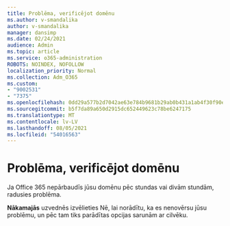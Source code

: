 ```yaml
---
title: Problēma, verificējot domēnu
ms.author: v-smandalika
author: v-smandalika
manager: dansimp
ms.date: 02/24/2021
audience: Admin
ms.topic: article
ms.service: o365-administration
ROBOTS: NOINDEX, NOFOLLOW
localization_priority: Normal
ms.collection: Adm_O365
ms.custom:
- "9002531"
- "7375"
ms.openlocfilehash: 0dd29a577b2d7042ae63e784b9681b29ab0b431a1ab4f30f90e49aaa03c7c0ed
ms.sourcegitcommit: b5f7da89a650d2915dc652449623c78be6247175
ms.translationtype: MT
ms.contentlocale: lv-LV
ms.lasthandoff: 08/05/2021
ms.locfileid: "54016563"
---
```

# <a name="problem-verifying-a-domain"></a>Problēma, verificējot domēnu

Ja Office 365 nepārbaudīs jūsu domēnu pēc stundas vai divām stundām, radusies problēma.

**Nākamajās** uzvednēs izvēlieties  Nē, lai norādītu, ka es nenovērsu jūsu problēmu, un pēc tam tiks parādītas opcijas sarunām ar cilvēku.
